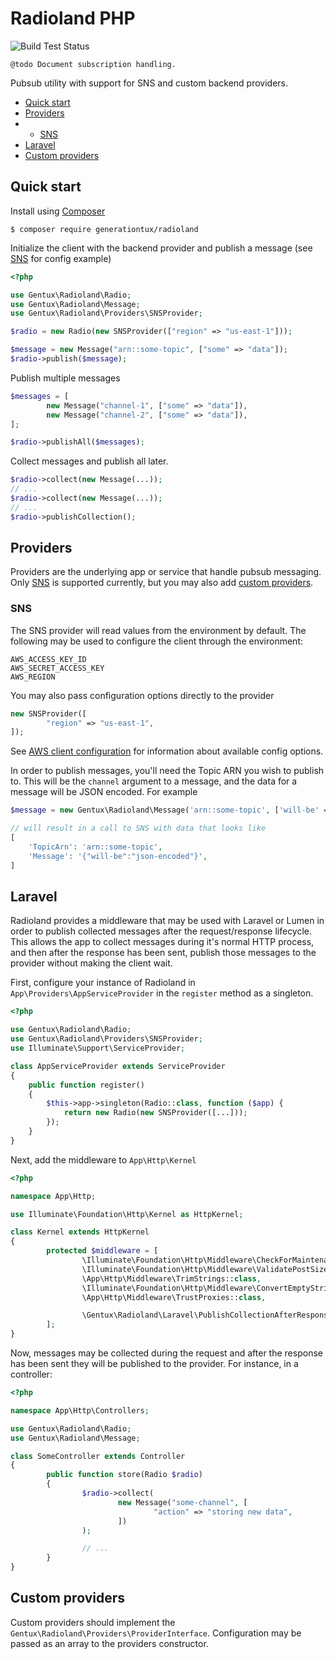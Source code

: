 # Radioland PHP

![Build Test Status](https://github.com/generationtux/radioland-php/actions/workflows/test.yml/badge.svg?event=push)

`@todo Document subscription handling.`

Pubsub utility with support for SNS and custom backend providers.

- [Quick start](#quick-start)
- [Providers](#providers)
-    - [SNS](#sns)
- [Laravel](#laravel)
- [Custom providers](#custom-providers)

## Quick start

Install using [Composer](https://getcomposer.org/)

```
$ composer require generationtux/radioland
```

Initialize the client with the backend provider and publish a message (see [SNS](#sns) for config example)

```php
<?php

use Gentux\Radioland\Radio;
use Gentux\Radioland\Message;
use Gentux\Radioland\Providers\SNSProvider;

$radio = new Radio(new SNSProvider(["region" => "us-east-1"]));

$message = new Message("arn::some-topic", ["some" => "data"]);
$radio->publish($message);
```

Publish multiple messages

```php
$messages = [
        new Message("channel-1", ["some" => "data"]),
        new Message("channel-2", ["some" => "data"]),
];

$radio->publishAll($messages);
```

Collect messages and publish all later.

```php
$radio->collect(new Message(...));
// ...
$radio->collect(new Message(...));
// ...
$radio->publishCollection();
```

## Providers

Providers are the underlying app or service that handle pubsub messaging. Only [SNS](#sns) is supported currently, but you may also add [custom providers](#custom-providers).

### SNS

The SNS provider will read values from the environment by default. The following may be used to configure the client through the environment:

```
AWS_ACCESS_KEY_ID
AWS_SECRET_ACCESS_KEY
AWS_REGION
```

You may also pass configuration options directly to the provider

```php
new SNSProvider([
        "region" => "us-east-1",
]);
```

See [AWS client configuration](http://docs.aws.amazon.com/aws-sdk-php/v3/guide/guide/configuration.html) for information about available config options.

In order to publish messages, you'll need the Topic ARN you wish to publish to. This will be the `channel` argument to a message, and the data for a message will be JSON encoded. For example

```php
$message = new Gentux\Radioland\Message('arn::some-topic', ['will-be' => 'json-encoded']);

// will result in a call to SNS with data that looks like
[
    'TopicArn': 'arn::some-topic',
    'Message': '{"will-be":"json-encoded"}',
]
```

## Laravel

Radioland provides a middleware that may be used with Laravel or Lumen in order to publish collected messages after the request/response lifecycle. This allows the app to collect messages during it's normal HTTP process, and then after the response has been sent, publish those messages to the provider without making the client wait.

First, configure your instance of Radioland in `App\Providers\AppServiceProvider` in the `register` method as a singleton.

```php
<?php

use Gentux\Radioland\Radio;
use Gentux\Radioland\Providers\SNSProvider;
use Illuminate\Support\ServiceProvider;

class AppServiceProvider extends ServiceProvider
{
    public function register()
    {
        $this->app->singleton(Radio::class, function ($app) {
            return new Radio(new SNSProvider([...]));
        });
    }
}
```

Next, add the middleware to `App\Http\Kernel`

```php
<?php

namespace App\Http;

use Illuminate\Foundation\Http\Kernel as HttpKernel;

class Kernel extends HttpKernel
{
        protected $middleware = [
                \Illuminate\Foundation\Http\Middleware\CheckForMaintenanceMode::class,
                \Illuminate\Foundation\Http\Middleware\ValidatePostSize::class,
                \App\Http\Middleware\TrimStrings::class,
                \Illuminate\Foundation\Http\Middleware\ConvertEmptyStringsToNull::class,
                \App\Http\Middleware\TrustProxies::class,

                \Gentux\Radioland\Laravel\PublishCollectionAfterResponse::class, // <<------ Add middleware class
        ];
}
```

Now, messages may be collected during the request and after the response has been sent they will be published to the provider. For instance, in a controller:

```php
<?php

namespace App\Http\Controllers;

use Gentux\Radioland\Radio;
use Gentux\Radioland\Message;

class SomeController extends Controller
{
        public function store(Radio $radio)
        {
                $radio->collect(
                        new Message("some-channel", [
                                "action" => "storing new data",
                        ])
                );

                // ...
        }
}
```

## Custom providers

Custom providers should implement the `Gentux\Radioland\Providers\ProviderInterface`. Configuration may be passed as an array to the providers constructor.
